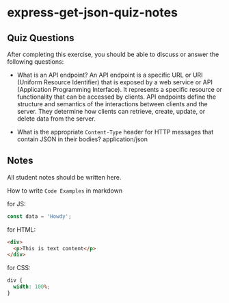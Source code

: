 # express-get-json-quiz-notes

## Quiz Questions

After completing this exercise, you should be able to discuss or answer the following questions:

- What is an API endpoint?
  An API endpoint is a specific URL or URI (Uniform Resource Identifier) that is exposed by a web service or API (Application Programming Interface). It represents a specific resource or functionality that can be accessed by clients. API endpoints define the structure and semantics of the interactions between clients and the server. They determine how clients can retrieve, create, update, or delete data from the server.

- What is the appropriate `Content-Type` header for HTTP messages that contain JSON in their bodies?
  application/json

## Notes

All student notes should be written here.

How to write `Code Examples` in markdown

for JS:

```javascript
const data = 'Howdy';
```

for HTML:

```html
<div>
  <p>This is text content</p>
</div>
```

for CSS:

```css
div {
  width: 100%;
}
```
